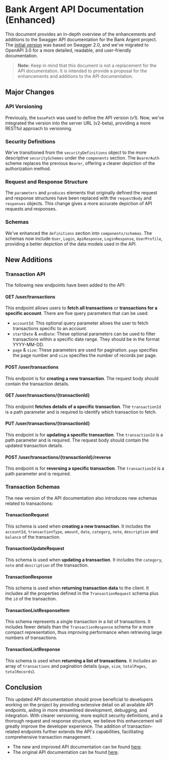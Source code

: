 # Bank Argent API Documentation (Enhanced)

This document provides an in-depth overview of the enhancements and additions to the Swagger API documentation for the Bank Argent project. The [initial version](./swagger-base.yaml) was based on Swagger 2.0, and we've migrated to OpenAPI 3.0 for a more detailed, readable, and user-friendly documentation.

> **Note:** Keep in mind that this document is not a replacement for the API documentation. It is intended to provide a proposal for the enhancements and additions to the API documentation.

## Major Changes

### API Versioning

Previously, the `basePath` was used to define the API version (v1). Now, we've integrated the version into the server URL (v2-beta), providing a more RESTful approach to versioning.

### Security Definitions

We've transitioned from the `securityDefinitions` object to the more descriptive `securitySchemes` under the `components` section. The `BearerAuth` scheme replaces the previous `Bearer`, offering a clearer depiction of the authorization method.

### Request and Response Structure

The `parameters` and `produces` elements that originally defined the request and response structures have been replaced with the `requestBody` and `responses` objects. This change gives a more accurate depiction of API requests and responses.

### Schemas

We've enhanced the `definitions` section into `components/schemas`. The schemas now include `User`, `Login`, `ApiResponse`, `LoginResponse`, `UserProfile`, providing a better depiction of the data models used in the API.

## New Additions

### Transaction API

The following new endpoints have been added to the API:

#### GET /user/transactions

This endpoint allows users to **fetch all transactions** or **transactions for a specific account**. There are five query parameters that can be used:

- `accountId`: This optional query parameter allows the user to fetch transactions specific to an account.
- `startDate` & `endDate`: These optional parameters can be used to filter transactions within a specific date range. They should be in the format YYYY-MM-DD.
- `page` & `size`: These parameters are used for pagination. `page` specifies the page number and `size` specifies the number of records per page.

#### POST /user/transactions

This endpoint is for **creating a new transaction**. The request body should contain the transaction details.

#### GET /user/transactions/{transactionId}

This endpoint **fetches details of a specific transaction**. The `transactionId` is a path parameter and is required to identify which transaction to fetch.

#### PUT /user/transactions/{transactionId}

This endpoint is for **updating a specific transaction**. The `transactionId` is a path parameter and is required. The request body should contain the updated transaction details.

#### POST /user/transactions/{transactionId}/reverse

This endpoint is for **reversing a specific transaction**. The `transactionId` is a path parameter and is required.

### Transaction Schemas

The new version of the API documentation also introduces new schemas related to transactions:

#### TransactionRequest

This schema is used when **creating a new transaction**. It includes the `accountId`, `transactionType`, `amount`, `date`, `category`, `note`, `description` and `balance` of the transaction.

#### TransactionUpdateRequest

This schema is used when **updating a transaction**. It includes the `category`, `note` and `description` of the transaction.

#### TransactionResponse

This schema is used when **returning transaction data** to the client. It includes all the properties defined in the `TransactionRequest` schema plus the `id` of the transaction.

#### TransactionListResponseItem

This schema represents a single transaction in a list of transactions. It includes fewer details than the `TransactionResponse` schema for a more compact representation, thus improving performance when retrieving large numbers of transactions.

#### TransactionListResponse

This schema is used when **returning a list of transactions**. It includes an array of `transactions` and pagination details (`page`, `size`, `totalPages`, `totalRecords`).

## Conclusion

This updated API documentation should prove beneficial to developers working on the project by providing extensive detail on all available API endpoints, aiding in more streamlined development, debugging, and integration. With clearer versioning, more explicit security definitions, and a thorough request and response structure, we believe this enhancement will greatly improve the developer experience. The addition of transaction-related endpoints further extends the API's capabilities, facilitating comprehensive transaction management.

- The new and improved API documentation can be found [here](./swagger-enhanced.yaml).
- The original API documentation can be found [here](./swagger-base.yaml).
